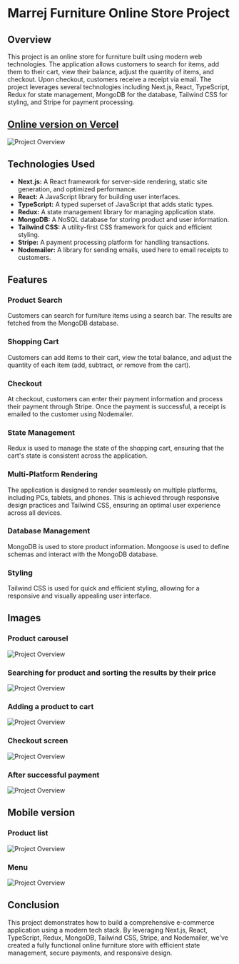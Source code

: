 # Marrej Furniture Online Store Project

## Overview

This project is an online store for furniture built using modern web technologies. The application allows customers to search for items, add them to their cart, view their balance, adjust the quantity of items, and checkout. Upon checkout, customers receive a receipt via email. The project leverages several technologies including Next.js, React, TypeScript, Redux for state management, MongoDB for the database, Tailwind CSS for styling, and Stripe for payment processing.

## [Online version on Vercel](https://marrej-furniture.vercel.app)

![Project Overview](public/readme/1.png)

## Technologies Used

- **Next.js:** A React framework for server-side rendering, static site generation, and optimized performance.
- **React:** A JavaScript library for building user interfaces.
- **TypeScript:** A typed superset of JavaScript that adds static types.
- **Redux:** A state management library for managing application state.
- **MongoDB:** A NoSQL database for storing product and user information.
- **Tailwind CSS:** A utility-first CSS framework for quick and efficient styling.
- **Stripe:** A payment processing platform for handling transactions.
- **Nodemailer:** A library for sending emails, used here to email receipts to customers.

## Features

### Product Search
Customers can search for furniture items using a search bar. The results are fetched from the MongoDB database.

### Shopping Cart
Customers can add items to their cart, view the total balance, and adjust the quantity of each item (add, subtract, or remove from the cart).

### Checkout
At checkout, customers can enter their payment information and process their payment through Stripe. Once the payment is successful, a receipt is emailed to the customer using Nodemailer.

### State Management
Redux is used to manage the state of the shopping cart, ensuring that the cart's state is consistent across the application.

### Multi-Platform Rendering
The application is designed to render seamlessly on multiple platforms, including PCs, tablets, and phones. This is achieved through responsive design practices and Tailwind CSS, ensuring an optimal user experience across all devices.

### Database Management
MongoDB is used to store product information. Mongoose is used to define schemas and interact with the MongoDB database.

### Styling
Tailwind CSS is used for quick and efficient styling, allowing for a responsive and visually appealing user interface.

## Images
### Product carousel
![Project Overview](public/readme/2.png)
### Searching for product and sorting the results by their price
![Project Overview](public/readme/3.png)
### Adding a product to cart
![Project Overview](public/readme/4.png)
### Checkout screen
![Project Overview](public/readme/5.png)
### After successful payment
![Project Overview](public/readme/6.png)

## Mobile version
### Product list
![Project Overview](public/readme/7.png)
### Menu
![Project Overview](public/readme/8.png)



## Conclusion

This project demonstrates how to build a comprehensive e-commerce application using a modern tech stack. By leveraging Next.js, React, TypeScript, Redux, MongoDB, Tailwind CSS, Stripe, and Nodemailer, we've created a fully functional online furniture store with efficient state management, secure payments, and responsive design.

